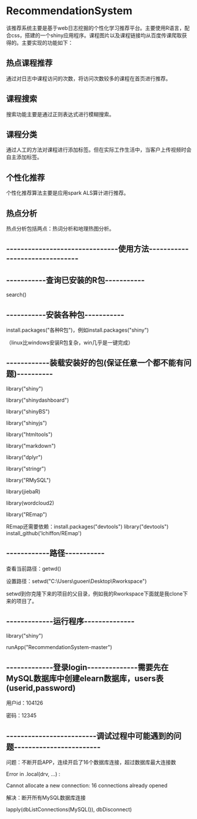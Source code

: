 # RecommendationSystem
该推荐系统主要是基于web日志挖掘的个性化学习推荐平台。主要使用R语言，配合css，搭建的一个shiny应用程序。课程图片以及课程链接均从百度传课爬取获得的。主要实现的功能如下：
## 热点课程推荐
通过对日志中课程访问的次数，将访问次数较多的课程在首页进行推荐。
## 课程搜索
搜索功能主要是通过正则表达式进行模糊搜索。
## 课程分类
通过人工的方法对课程进行添加标签。但在实际工作生活中，当客户上传视频时会自主添加标签。
## 个性化推荐
个性化推荐算法主要是应用spark ALS算计进行推荐。
## 热点分析
热点分析包括两点：热词分析和地理热图分析。

## -------------------------------使用方法-------------------------------
## -----------查询已安装的R包-----------
search()

## -----------安装各种包-----------
install.packages("各种R包")，例如install.packages("shiny")

（linux比windows安装R包复杂，win几乎是一键完成）


## ------------装载安装好的包(保证任意一个都不能有问题)----------
library("shiny")

library("shinydashboard")

library("shinyBS")

library("shinyjs")

library("htmltools")

library("markdown")

library("dplyr")

library("stringr")

library("RMySQL")

library(jiebaR)

library(wordcloud2)

library("REmap")

REmap还需要依赖：install.packages("devtools")    library("devtools")    install_github('lchiffon/REmap')

## ------------路径-----------
查看当前路径：getwd()

设置路径：setwd("C:\\Users\\guoen\\Desktop\\Rworkspace")

setwd到你克隆下来的项目的父目录，例如我的Rworkspace下面就是我clone下来的项目了。

## -------------运行程序--------------
library("shiny")

runApp("RecommendationSystem-master")

## -------------登录login--------------需要先在MySQL数据库中创建elearn数据库，users表(userid,password)
用户id：104126

密码：12345

## -------------------------调试过程中可能遇到的问题------------------------
问题：不断开启APP，连续开启了16个数据库连接，超过数据库最大连接数

Error in .local(drv, ...) : 

  Cannot allocate a new connection: 16 connections already opened
  
解决：断开所有MySQL数据库连接

lapply(dbListConnections(MySQL()), dbDisconnect)
